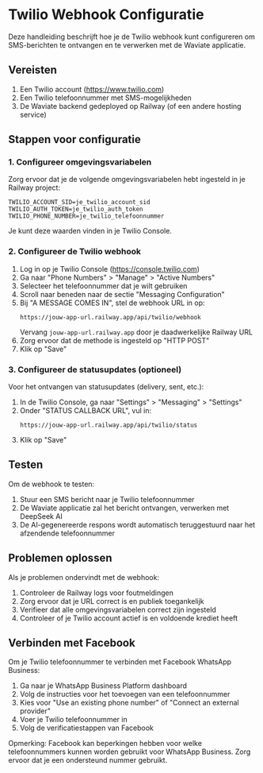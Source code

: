 # Twilio Webhook Configuratie

Deze handleiding beschrijft hoe je de Twilio webhook kunt configureren om SMS-berichten te ontvangen en te verwerken met de Waviate applicatie.

## Vereisten

1. Een Twilio account (https://www.twilio.com)
2. Een Twilio telefoonnummer met SMS-mogelijkheden
3. De Waviate backend gedeployed op Railway (of een andere hosting service)

## Stappen voor configuratie

### 1. Configureer omgevingsvariabelen

Zorg ervoor dat je de volgende omgevingsvariabelen hebt ingesteld in je Railway project:

```
TWILIO_ACCOUNT_SID=je_twilio_account_sid
TWILIO_AUTH_TOKEN=je_twilio_auth_token
TWILIO_PHONE_NUMBER=je_twilio_telefoonnummer
```

Je kunt deze waarden vinden in je Twilio Console.

### 2. Configureer de Twilio webhook

1. Log in op je Twilio Console (https://console.twilio.com)
2. Ga naar "Phone Numbers" > "Manage" > "Active Numbers"
3. Selecteer het telefoonnummer dat je wilt gebruiken
4. Scroll naar beneden naar de sectie "Messaging Configuration"
5. Bij "A MESSAGE COMES IN", stel de webhook URL in op:
   ```
   https://jouw-app-url.railway.app/api/twilio/webhook
   ```
   Vervang `jouw-app-url.railway.app` door je daadwerkelijke Railway URL
6. Zorg ervoor dat de methode is ingesteld op "HTTP POST"
7. Klik op "Save"

### 3. Configureer de statusupdates (optioneel)

Voor het ontvangen van statusupdates (delivery, sent, etc.):

1. In de Twilio Console, ga naar "Settings" > "Messaging" > "Settings"
2. Onder "STATUS CALLBACK URL", vul in:
   ```
   https://jouw-app-url.railway.app/api/twilio/status
   ```
3. Klik op "Save"

## Testen

Om de webhook te testen:

1. Stuur een SMS bericht naar je Twilio telefoonnummer
2. De Waviate applicatie zal het bericht ontvangen, verwerken met DeepSeek AI
3. De AI-gegenereerde respons wordt automatisch teruggestuurd naar het afzendende telefoonnummer

## Problemen oplossen

Als je problemen ondervindt met de webhook:

1. Controleer de Railway logs voor foutmeldingen
2. Zorg ervoor dat je URL correct is en publiek toegankelijk
3. Verifieer dat alle omgevingsvariabelen correct zijn ingesteld
4. Controleer of je Twilio account actief is en voldoende krediet heeft

## Verbinden met Facebook

Om je Twilio telefoonnummer te verbinden met Facebook WhatsApp Business:

1. Ga naar je WhatsApp Business Platform dashboard
2. Volg de instructies voor het toevoegen van een telefoonnummer
3. Kies voor "Use an existing phone number" of "Connect an external provider" 
4. Voer je Twilio telefoonnummer in
5. Volg de verificatiestappen van Facebook

Opmerking: Facebook kan beperkingen hebben voor welke telefoonnummers kunnen worden gebruikt voor WhatsApp Business. Zorg ervoor dat je een ondersteund nummer gebruikt. 